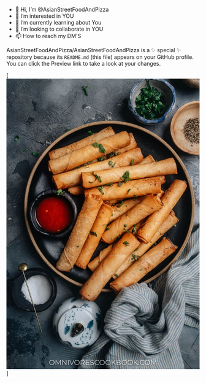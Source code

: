 - 👋 Hi, I’m @AsianStreetFoodAndPizza
- 👀 I’m interested in YOU
- 🌱 I’m currently learning about You
- 💞️ I’m looking to collaborate in YOU
- 📫 How to reach my DM'S


AsianStreetFoodAndPizza/AsianStreetFoodAndPizza is a ✨ special ✨ repository because its `README.md` (this file) appears on your GitHub profile.
You can click the Preview link to take a look at your changes.



[![ASIAN FOOD](201113_Lumpia-Shanghai_1.jpg "ASIAN FOOD")]
